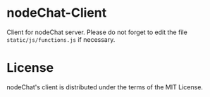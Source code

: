 nodeChat-Client
===============

Client for nodeChat server. Please do not forget to edit the file <code>static/js/functions.js</code> if necessary.

License
=======

nodeChat's client is distributed under the terms of the MIT License.
